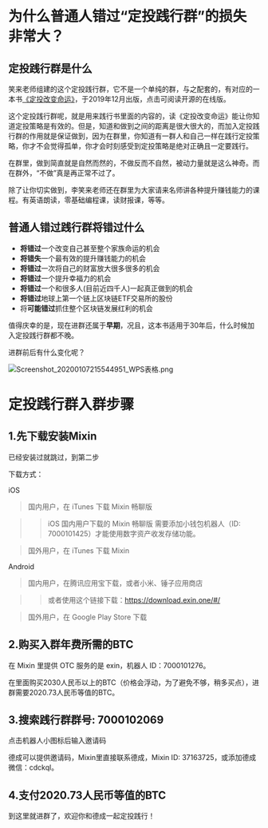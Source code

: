 # 为什么普通人错过“定投践行群”的损失非常大？

## 定投践行群是什么

笑来老师组建的这个定投践行群，它不是一个单纯的群，与之配套的，有对应的一本书[《定投改变命运》](https://onregularinvesting.com)，于2019年12月出版，点击可阅读开源的在线版。

这个定投践行群呢，就是用来践行书里面的内容的，读《定投改变命运》能让你知道定投策略是有效的。但是，知道和做到之间的距离是很大很大的，而加入定投践行群的作用就是保证做到，因为在群里，你知道有一群人和自己一样在践行定投策略，你才不会觉得孤单，你才会时刻感受到定投策略是绝对正确且一定要践行。

在群里，做到简直就是自然而然的，不做反而不自然，被动力量就是这么神奇。而在群外，“不做”真是再正常不过了。

除了让你切实做到，李笑来老师还在群里为大家请来名师讲各种提升赚钱能力的课程。有英语朗读，零基础编程课，读财报课，等等。



## 普通人错过践行群将错过什么

* **将错过**一个改变自己甚至整个家族命运的机会
* **将错失**一个最有效的提升赚钱能力的机会
* **将错过**一次将自己的财富放大很多很多的机会
* **将错过**一个提升幸福力的机会
* **将错过**一个和很多人(目前近四千人)一起真正做到的机会
* **将错过**地球上第一个链上区块链ETF交易所的股份
* 将**可能错过**抓住整个区块链发展红利的机会

值得庆幸的是，现在进群还属于**早期**，况且，这本书适用于30年后，什么时候加入定投践行群都不晚。


进群前后有什么变化呢？

![Screenshot_20200107215544951_WPS表格.png](https://wg.isdot.net/api/un/img?key=user-upload/12123709/869537ec4c940469.png)

# 定投践行群入群步骤

## 1.先下载安装Mixin

已经安装过就跳过，到第二步

下载方式：

iOS
> 国内用户，在 iTunes 下载 Mixin 畅聊版

>> iOS 国内用户下载的 Mixin 畅聊版 需要添加小钱包机器人（ID: 7000101425）才能使用数字资产收发存储功能。

> 国外用户，在 iTunes 下载 Mixin 

Android
> 国内用户，在腾讯应用宝下载，或者小米、锤子应用商店

>> 或者使用这个链接下载：https://download.exin.one/#/

> 国外用户，在 Google Play Store 下载

## 2.购买入群年费所需的BTC

在 Mixin 里提供 OTC 服务的是 exin，机器人 ID：7000101276。

在里面购买2030人民币以上的BTC（价格会浮动，为了避免不够，稍多买点），进群需要2020.73人民币等值的BTC。

## 3.搜索践行群群号: 7000102069

点击机器人小图标后输入邀请码

德成可以提供邀请码，Mixin里直接联系德成，Mixin ID: 37163725，或添加德成微信：cdckql。

## 4.支付2020.73人民币等值的BTC

到这里就进群了，欢迎你和德成一起定投践行！
